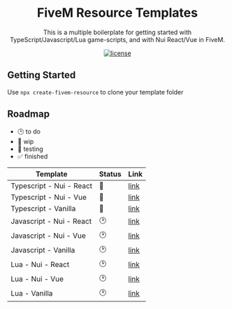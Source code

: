 <h1 align="center">FiveM Resource Templates</h1>

<div align="center">
This is a multiple boilerplate for getting started with TypeScript/Javascript/Lua game-scripts, and with Nui React/Vue in FiveM.
</div>

<div align="center">

[![license](https://img.shields.io/badge/license-MIT-blue.svg)]()

</div>

## Getting Started

Use `npx create-fivem-resource` to clone your template folder

## Roadmap

- 🕑 to do
- 🚧 wip
- 🧪 testing
- ✅ finished

| Template                 | Status | Link                                                                                               |
| ------------------------ | ------ | -------------------------------------------------------------------------------------------------- |
| Typescript - Nui - React | 🧪     | [link](https://github.com/JustinMartinDev/fivem-resource-templates/tree/main/typescript/nui/react) |
| Typescript - Nui - Vue   | 🧪     | [link](https://github.com/JustinMartinDev/fivem-resource-templates/tree/main/typescript/nui/vue)   |
| Typescript - Vanilla     | 🧪     | [link](https://github.com/JustinMartinDev/fivem-resource-templates/tree/main/typescript/vanilla)   |
| Javascript - Nui - React | 🕑     | [link](https://github.com/JustinMartinDev/fivem-resource-templates/tree/main/javascript/nui/react) |
| Javascript - Nui - Vue   | 🕑     | [link](https://github.com/JustinMartinDev/fivem-resource-templates/tree/main/javascript/nui/vue)   |
| Javascript - Vanilla     | 🕑     | [link](https://github.com/JustinMartinDev/fivem-resource-templates/tree/main/javascript/vanilla)   |
| Lua - Nui - React        | 🕑     | [link](https://github.com/JustinMartinDev/fivem-resource-templates/tree/main/lua/nui/react)        |
| Lua - Nui - Vue          | 🕑     | [link](https://github.com/JustinMartinDev/fivem-resource-templates/tree/main/lua/nui/vue)          |
| Lua - Vanilla            | 🕑     | [link](https://github.com/JustinMartinDev/fivem-resource-templates/tree/main/lua/vanilla)          |
